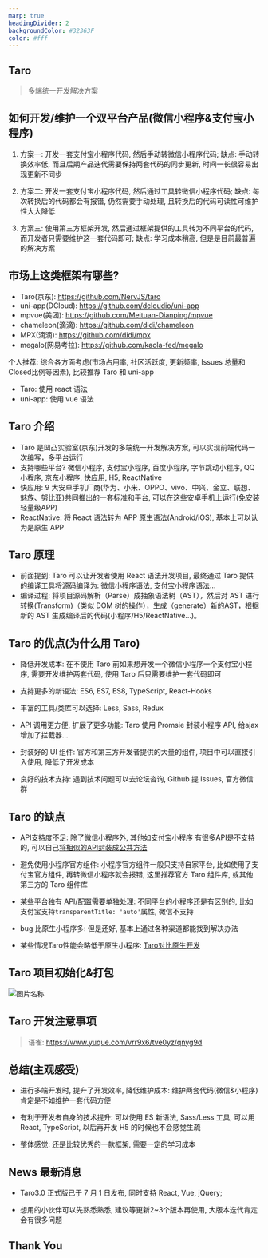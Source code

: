 ```yaml
---
marp: true
headingDivider: 2
backgroundColor: #32363F
color: #fff
---
```


## <!-- fit --> Taro

> 多端统一开发解决方案

## 如何开发/维护一个双平台产品(微信小程序&支付宝小程序)

1) 方案一: 开发一套支付宝小程序代码, 然后手动转微信小程序代码; 缺点: 手动转换效率低, 而且后期产品迭代需要保持两套代码的同步更新, 时间一长很容易出现更新不同步

1) 方案二: 开发一套支付宝小程序代码, 然后通过工具转微信小程序代码; 缺点: 每次转换后的代码都会有报错, 仍然需要手动处理, 且转换后的代码可读性可维护性大大降低

1) 方案三: 使用第三方框架开发, 然后通过框架提供的工具转为不同平台的代码, 而开发者只需要维护这一套代码即可; 缺点:  学习成本稍高, 但是是目前最普遍的解决方案

## 市场上这类框架有哪些?

- Taro(京东): https://github.com/NervJS/taro
- uni-app(DCloud): https://github.com/dcloudio/uni-app
- mpvue(美团): https://github.com/Meituan-Dianping/mpvue
- chameleon(滴滴): https://github.com/didi/chameleon
- MPX(滴滴): https://github.com/didi/mpx
- megalo(网易考拉): https://github.com/kaola-fed/megalo

个人推荐: 综合各方面考虑(市场占用率, 社区活跃度, 更新频率, Issues 总量和Closed比例等因素), 比较推荐 Taro 和 uni-app

- Taro: 使用 react 语法
- uni-app: 使用 vue 语法

## Taro 介绍

- Taro 是凹凸实验室(京东)开发的多端统一开发解决方案, 可以实现前端代码一次编写，多平台运行
- 支持哪些平台? 微信小程序, 支付宝小程序, 百度小程序, 字节跳动小程序, QQ 小程序, 京东小程序, 快应用, H5, ReactNative
- 快应用: 9 大安卓手机厂商(华为、小米、OPPO、vivo、中兴、金立、联想、魅族、努比亚)共同推出的一套标准和平台, 可以在这些安卓手机上运行(免安装轻量级APP)
- ReactNative: 将 React 语法转为 APP 原生语法(Android/iOS), 基本上可以认为是原生 APP

## Taro 原理

- 前面提到: Taro 可以让开发者使用 React 语法开发项目, 最终通过 Taro 提供的编译工具将源码编译为: 微信小程序语法, 支付宝小程序语法...
- 编译过程: 将项目源码解析（Parse）成抽象语法树（AST），然后对 AST 进行转换(Transform)（类似 DOM 树的操作），生成（generate）新的AST，根据新的 AST 生成编译后的代码(小程序/H5/ReactNative...)。

## Taro 的优点(为什么用 Taro)

- 降低开发成本: 在不使用 Taro 前如果想开发一个微信小程序一个支付宝小程序, 需要开发维护两套代码, 使用 Taro 后只需要维护一套代码即可

- 支持更多的新语法: ES6, ES7, ES8, TypeScript, React-Hooks
- 丰富的工具/类库可以选择: Less, Sass, Redux
- API 调用更方便, 扩展了更多功能: Taro 使用 Promsie 封装小程序 API, 给ajax 增加了拦截器...
- 封装好的 UI 组件: 官方和第三方开发者提供的大量的组件, 项目中可以直接引入使用, 降低了开发成本
- 良好的技术支持: 遇到技术问题可以去论坛咨询, Github 提 Issues, 官方微信群

## Taro 的缺点

- API支持度不足: 除了微信小程序外, 其他如支付宝小程序 有很多API是不支持的, 可以自己[将相似的API封装成公共方法](https://www.yuque.com/vrr9x6/tve0yz/rpyy2x)

- 避免使用小程序官方组件: 小程序官方组件一般只支持自家平台, 比如使用了支付宝官方组件, 再转微信小程序就会报错, 这里推荐官方 Taro 组件库, 或其他第三方的 Taro 组件库
- 某些平台独有 API/配置需要单独处理: 不同平台的小程序还是有区别的, 比如支付宝支持`transparentTitle: 'auto'`属性, 微信不支持
- bug 比原生小程序多: 但是还好, 基本上通过各种渠道都能找到解决办法
- 某些情况Taro性能会略低于原生小程序: [Taro对比原生开发](https://nervjs.github.io/taro/blog/2020-04-27-taro-vs-jd/)

## Taro 项目初始化&打包

![图片名称](https://i.loli.net/2020/07/02/PAtlV1M9TGZgFn8.png)
<!-- ![图片名称](./img/taro-init.png) -->

## Taro 开发注意事项

> 语雀: https://www.yuque.com/vrr9x6/tve0yz/qnyg9d

## 总结(主观感受)

* 进行多端开发时, 提升了开发效率, 降低维护成本: 维护两套代码(微信&小程序)肯定是不如维护一套代码方便

* 有利于开发者自身的技术提升: 可以使用 ES 新语法, Sass/Less 工具, 可以用 React, TypeScript, 以后再开发 H5 的时候也不会感觉生疏

* 整体感觉: 还是比较优秀的一款框架, 需要一定的学习成本

## News 最新消息

- Taro3.0 正式版已于 7 月 1 日发布, 同时支持 React, Vue, jQuery; 
  
- 想用的小伙伴可以先熟悉熟悉, 建议等更新2~3个版本再使用, 大版本迭代肯定会有很多问题

## <!-- fit --> Thank You
